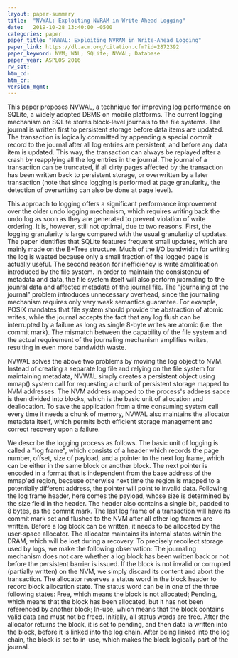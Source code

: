 ```yaml
---
layout: paper-summary
title:  "NVWAL: Exploiting NVRAM in Write-Ahead Logging"
date:   2019-10-28 13:40:00 -0500
categories: paper
paper_title: "NVWAL: Exploiting NVRAM in Write-Ahead Logging"
paper_link: https://dl.acm.org/citation.cfm?id=2872392
paper_keyword: NVM; WAL; SQLite; NVWAL; Database
paper_year: ASPLOS 2016
rw_set: 
htm_cd: 
htm_cr: 
version_mgmt: 
---
```


This paper proposes NVWAL, a technique for improving log performance on SQLite, a widely adopted DBMS on mobile platforms.
The current logging mechanism on SQLite stores block-level journals to the file systems. The journal is written first to 
persistent storage before data items are updated. The transaction is logically committed by appending a special commit record
to the journal after all log entries are persistent, and before any data item is updated. This way, the transaction can always
be replayed after a crash by reapplying all the log entries in the journal. The journal of a transaction can be truncated, 
if all dirty pages affected by the transaction has been written back to persistent storage, or overwritten by a later 
transaction (note that since logging is performed at page granularity, the detection of overwriting can also be done at
page level). 

This approach to logging offers a significant performance improvement over the older undo logging mechanism, which
requires writing back the undo log as soon as they are generated to prevent violation of write ordering. It is, however,
still not optimal, due to two reasons. First, the logging granularity is large compared with the usual granularity of
updates. The paper identifies that SQLite features frequent small updates, which are mainly made on the B+Tree structure.
Much of the I/O bandwidth for writing the log is wasted because only a small fraction of the logged page is actually useful.
The second reason for inefficiency is write amplification introduced by the file system. In order to maintain the consistencu
of metadata and data, the file system itself will also perform juornaling to the jounral data and affected metadata of the
journal file. The "journaling of the journal" problem introduces unnecessary overhead, since the journaling mechanism 
requires only very weak semantics guarantee. For example, POSIX mandates that file system should provide the abstraction 
of atomic writes, while the journal accepts the fact that any log flush can be interrupted by a failure as long as single
8-byte writes are atomic (i.e. the commit mark). The mismatch between the capability of the file system and the actual
requirement of the journaling mechanism amplifies writes, resulting in even more bandwidth waste. 

NVWAL solves the above two problems by moving the log object to NVM. Instead of creating a separate log file and relying
on the file system for maintaining metadata, NVWAL simply creates a persistent object using mmap() system call for 
requesting a chunk of persistent storage mapped to NVM addresses. The NVM address mapped to the process's address 
sapce is then divided into blocks, which is the basic unit of allocation and deallocation. To save the application
from a time consuming system call every time it needs a chunk of memory, NVWAL also maintains the allocator metadata 
itself, which permits both efficient storage management and correct recovery upon a failure. 

We describe the logging process as follows. The basic unit of logging is called a "log frame", which consists of a header
which records the page number, offset, size of payload, and a pointer to the next log frame, which can be either in the 
same block or another block. The next pointer is encoded in a format that is independent from the base address of the mmap'ed
region, because otherwise next time the region is mapped to a potentially different address, the pointer will point 
to invalid data. Following the log frame header, here comes the payload, whose size is determined by the size field in the 
header. The header also contains a single bit, padded to 8 bytes, as the commit mark. The last log frame of a transaction
will have its commit mark set and flushed to the NVM after all other log frames are written.
Before a log block can be written, it needs to be allocated by the user-space allocator. The allocator maintains its 
internal states within the DRAM, which will be lost during a recovery. To precisely recollect storage used by logs,
we make the following observation: The journaling mechanism does not care whether a log block has been written back
or not before the persistent barrier is issued. If the block is not invalid or corrupted (partially written) on the NVM,
we simply discard its content and abort the transaction. The allocator reserves a status word in the block header to
record block allocation state. The status word can be in one of the three following states: Free, which means the block
is not allocated; Pending, which means that the block has been allocated, but it has not been referenced by another block;
In-use, which means that the block contains valid data and must not be freed. Initially, all status words are free. 
After the allocator returns the block, it is set to pending, and then data ia written into the block, before it
is linked into the log chain. After being linked into the log chain, the block is set to in-use, which makes the block
logically part of the journal. 